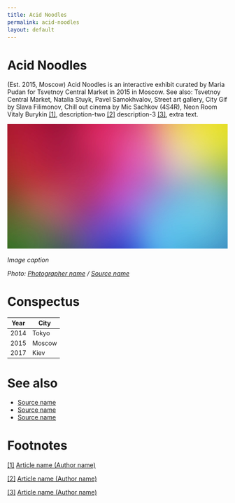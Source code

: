```yaml
---
title: Acid Noodles
permalink: acid-noodles
layout: default
---
```


# Acid Noodles

(Est. 2015, Moscow) Acid Noodles is an interactive exhibit curated by Maria Pudan for Tsvetnoy Central Market in 2015 in Moscow. See also: Tsvetnoy Central Market, Natalia Stuyk, Pavel Samokhvalov, Street art gallery, City Gif by Slava Filimonov, Chill out cinema by Mic Sachkov (4S4R), Neon Room Vitaly Burykin <span id="a1">[\[1\]](#f1)</span>, description-two <span id="a2">[\[2\]](#f2)</span> description-3 <span id="a3">[\[3\]](#f3)</span>, extra text.

![](/images/image-name.jpg)

*Image caption*

*Photo: [Photographer name](http://example.net/) / [Source name](http://example.net/)*

# Conspectus

|Year|City|
|----|---------|
|2014|Tokyo|
|2015|Moscow|
|2017|Kiev|

# See also

- [Source name](http://example.net/)
- [Source name](http://example.net/)
- [Source name](http://example.net/)

# Footnotes

[[1]](#a1) <span id="f1"></span> [Article name (Author name)](http://example.net/article)

[[2]](#a2) <span id="f2"></span> [Article name (Author name)](http://example.net/article)

[[3]](#a3) <span id="f3"></span> [Article name (Author name)](http://example.net/article)
